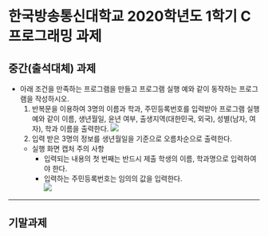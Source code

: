 
# 한국방송통신대학교 2020학년도 1학기 C 프로그래밍 과제
## 중간(출석대체) 과제
  * 아래 조건을 만족하는 프로그램을 만들고 프로그램 실행 예와 같이 동작하는 프로그램을 작성하시오.
    1. 반복문을 이용하여 3명의 이름과 학과, 주민등록번호를 입력받아 프로그램 실행 예와 같이 이름, 생년월일, 윤년 여부, 출생지역(대한민국, 외국), 성별(남자, 여자), 학과 이름을 출력한다.
    <img src="https://i.ibb.co/XjHgBQs/01.png"><br>
    2. 입력 받은 3명의 정보를 생년월일을 기준으로 오름차순으로 출력한다.<br>
      * 실행 화면 캡처 주의 사항<br>
        * 입력되는 내용의 첫 번째는 반드시 제출 학생의 이름, 학과명으로 입력하여야 한다.<br>
        * 입력하는 주민등록번호는 임의의 값을 입력한다.<br>
        <img src="https://i.ibb.co/XZtXj4W/02.png"><br>
------
## 기말과제
